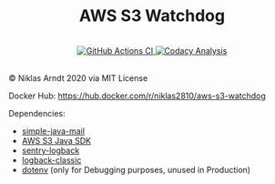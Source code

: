 <div style="width:100%;padding:0px;margin:0px" align="center">
    <h1>AWS S3 Watchdog</h1>
    <br>
    <a href="https://github.com/niklas2810/aws-s3-watchdog/tree/main/java">
    <img alt="GitHub Actions CI" src="https://img.shields.io/github/workflow/status/niklas2810/aoc-2020/Build%20using%20Maven?logo=github&style=for-the-badge&label=Java%20Build"/>
    </a>
     <a href="https://app.codacy.com/gh/niklas2810/aws-s3-watchdog/dashboard">
        <img alt="Codacy Analysis" src="https://img.shields.io/codacy/grade/2d9dd890a9d74522a875841dbc040142?logo=codacy&style=for-the-badge"/></a>
    <br>
    <br>   
</div>

&copy; Niklas Arndt 2020 via MIT License

Docker Hub: https://hub.docker.com/r/niklas2810/aws-s3-watchdog

Dependencies:

- [simple-java-mail](https://github.com/bbottema/simple-java-mail)
- [AWS S3 Java SDK](https://github.com/aws/aws-sdk-java)
- [sentry-logback](https://github.com/getsentry/sentry-java)
- [logback-classic](http://logback.qos.ch)
- [dotenv](https://github.com/cdimascio/dotenv-java) 
(only for Debugging purposes, unused in Production)